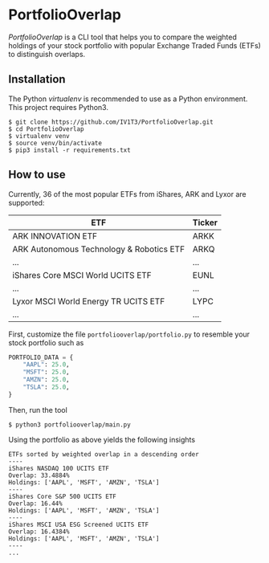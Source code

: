 # PortfolioOverlap

_PortfolioOverlap_ is a CLI tool that helps you to compare the weighted holdings of your stock portfolio with popular Exchange Traded Funds (ETFs) to distinguish overlaps.

## Installation

The Python _virtualenv_ is recommended to use as a Python environment. This project requires Python3.

```console
$ git clone https://github.com/IV1T3/PortfolioOverlap.git
$ cd PortfolioOverlap
$ virtualenv venv
$ source venv/bin/activate
$ pip3 install -r requirements.txt
```

## How to use

Currently, 36 of the most popular ETFs from iShares, ARK and Lyxor are supported:

| ETF                                      | Ticker |
| ---------------------------------------- | ------ |
| ARK INNOVATION ETF                       | ARKK   |
| ARK Autonomous Technology & Robotics ETF | ARKQ   |
| ...                                      | ...    |
| iShares Core MSCI World UCITS ETF        | EUNL   |
| ...                                      | ...    |
| Lyxor MSCI World Energy TR UCITS ETF     | LYPC   |
| ...                                      | ...    |

First, customize the file `portfoliooverlap/portfolio.py` to resemble your stock portfolio such as

```python
PORTFOLIO_DATA = {
    "AAPL": 25.0,
    "MSFT": 25.0,
    "AMZN": 25.0,
    "TSLA": 25.0,
}
```

Then, run the tool

```console
$ python3 portfoliooverlap/main.py
```

Using the portfolio as above yields
the following insights

```
ETFs sorted by weighted overlap in a descending order
----
iShares NASDAQ 100 UCITS ETF
Overlap: 33.4884%
Holdings: ['AAPL', 'MSFT', 'AMZN', 'TSLA']
----
iShares Core S&P 500 UCITS ETF
Overlap: 16.44%
Holdings: ['AAPL', 'MSFT', 'AMZN', 'TSLA']
----
iShares MSCI USA ESG Screened UCITS ETF
Overlap: 16.4384%
Holdings: ['AAPL', 'MSFT', 'AMZN', 'TSLA']
----
...
```
